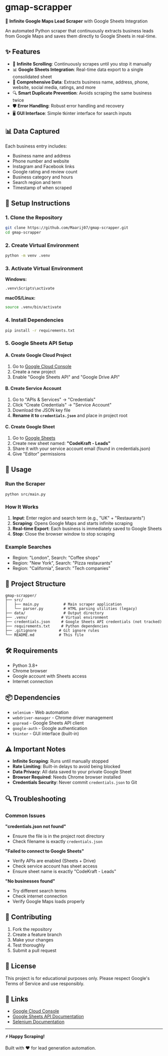 # gmap-scrapper

🚀 **Infinite Google Maps Lead Scraper** with Google Sheets Integration

An automated Python scraper that continuously extracts business leads from Google Maps and saves them directly to Google Sheets in real-time.

## ✨ Features

- 🔄 **Infinite Scrolling**: Continuously scrapes until you stop it manually
- 📊 **Google Sheets Integration**: Real-time data export to a single consolidated sheet
- 🎯 **Comprehensive Data**: Extracts business name, address, phone, website, social media, ratings, and more
- 🔍 **Smart Duplicate Prevention**: Avoids scraping the same business twice
- 🛡️ **Error Handling**: Robust error handling and recovery
- 🖥️ **GUI Interface**: Simple tkinter interface for search inputs

## 📊 Data Captured

Each business entry includes:
- Business name and address
- Phone number and website
- Instagram and Facebook links  
- Google rating and review count
- Business category and hours
- Search region and term
- Timestamp of when scraped

## 🔧 Setup Instructions

### 1. Clone the Repository
```bash
git clone https://github.com/Maarij07/gmap-scrapper.git
cd gmap-scrapper
```

### 2. Create Virtual Environment
```bash
python -m venv .venv
```

### 3. Activate Virtual Environment
**Windows:**
```bash
.venv\Scripts\activate
```

**macOS/Linux:**
```bash
source .venv/bin/activate
```

### 4. Install Dependencies
```bash
pip install -r requirements.txt
```

### 5. Google Sheets API Setup

#### A. Create Google Cloud Project
1. Go to [Google Cloud Console](https://console.cloud.google.com/)
2. Create a new project
3. Enable "Google Sheets API" and "Google Drive API"

#### B. Create Service Account
1. Go to "APIs & Services" → "Credentials"
2. Click "Create Credentials" → "Service Account"
3. Download the JSON key file
4. **Rename it to `credentials.json`** and place in project root

#### C. Create Google Sheet
1. Go to [Google Sheets](https://sheets.google.com)
2. Create new sheet named: **"CodeKraft - Leads"**
3. Share it with your service account email (found in credentials.json)
4. Give "Editor" permissions

## 🚀 Usage

### Run the Scraper
```bash
python src/main.py
```

### How It Works
1. **Input**: Enter region and search term (e.g., "UK" + "Restaurants")
2. **Scraping**: Opens Google Maps and starts infinite scraping
3. **Real-time Export**: Each business is immediately saved to Google Sheets
4. **Stop**: Close the browser window to stop scraping

### Example Searches
- Region: "London", Search: "Coffee shops"
- Region: "New York", Search: "Pizza restaurants"  
- Region: "California", Search: "Tech companies"

## 📁 Project Structure

```
gmap-scrapper/
├── src/
│   ├── main.py           # Main scraper application
│   └── parser.py         # HTML parsing utilities (legacy)
├── data/                 # Output directory
├── .venv/               # Virtual environment
├── credentials.json     # Google Sheets API credentials (not tracked)
├── requirements.txt     # Python dependencies
├── .gitignore          # Git ignore rules
└── README.md           # This file
```

## 🛠️ Requirements

- Python 3.8+
- Chrome browser
- Google account with Sheets access
- Internet connection

## 📦 Dependencies

- `selenium` - Web automation
- `webdriver-manager` - Chrome driver management
- `gspread` - Google Sheets API client
- `google-auth` - Google authentication
- `tkinter` - GUI interface (built-in)

## ⚠️ Important Notes

- **Infinite Scraping**: Runs until manually stopped
- **Rate Limiting**: Built-in delays to avoid being blocked
- **Data Privacy**: All data saved to your private Google Sheet
- **Browser Required**: Needs Chrome browser installed
- **Credentials Security**: Never commit `credentials.json` to Git

## 🔍 Troubleshooting

### Common Issues

**"credentials.json not found"**
- Ensure the file is in the project root directory
- Check filename is exactly `credentials.json`

**"Failed to connect to Google Sheets"**
- Verify APIs are enabled (Sheets + Drive)
- Check service account has sheet access
- Ensure sheet name is exactly "CodeKraft - Leads"

**"No businesses found"**
- Try different search terms
- Check internet connection
- Verify Google Maps loads properly

## 🤝 Contributing

1. Fork the repository
2. Create a feature branch
3. Make your changes
4. Test thoroughly
5. Submit a pull request

## 📄 License

This project is for educational purposes only. Please respect Google's Terms of Service and use responsibly.

## 🔗 Links

- [Google Cloud Console](https://console.cloud.google.com/)
- [Google Sheets API Documentation](https://developers.google.com/sheets/api)
- [Selenium Documentation](https://selenium-python.readthedocs.io/)

---

**⚡ Happy Scraping!** 

Built with ❤️ for lead generation automation.
